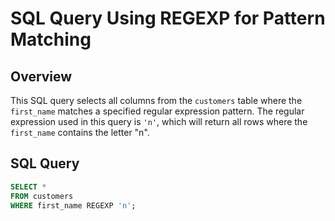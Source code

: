 # SQL Query Using REGEXP for Pattern Matching

## Overview

This SQL query selects all columns from the `customers` table where the `first_name` matches a specified regular expression pattern. The regular expression used in this query is `'n'`, which will return all rows where the `first_name` contains the letter "n".

## SQL Query

```sql
SELECT *
FROM customers
WHERE first_name REGEXP 'n';

